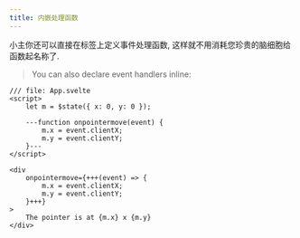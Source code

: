 ```yaml
---
title: 内嵌处理函数
---
```


小主你还可以直接在标签上定义事件处理函数, 这样就不用消耗您珍贵的脑细胞给函数起名称了.
> You can also declare event handlers inline:

```svelte
/// file: App.svelte
<script>
	let m = $state({ x: 0, y: 0 });

	---function onpointermove(event) {
		m.x = event.clientX;
		m.y = event.clientY;
	}---
</script>

<div
	onpointermove={+++(event) => {
		m.x = event.clientX;
		m.y = event.clientY;
	}+++}
>
	The pointer is at {m.x} x {m.y}
</div>
```
